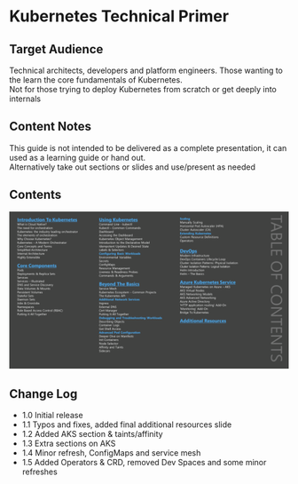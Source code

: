 # Kubernetes Technical Primer

## Target Audience

Technical architects, developers and platform engineers. Those wanting to the learn the core fundamentals of Kubernetes.  
Not for those trying to deploy Kubernetes from scratch or get deeply into internals

## Content Notes

This guide is not intended to be delivered as a complete presentation, it can used as a learning guide or hand out.  
Alternatively take out sections or slides and use/present as needed

## Contents

![Table of contents](https://raw.githubusercontent.com/benc-uk/kube-primer/master/docs/Slide3.PNG)

## Change Log

- 1.0 Initial release
- 1.1 Typos and fixes, added final additional resources slide
- 1.2 Added AKS section & taints/affinity
- 1.3 Extra sections on AKS
- 1.4 Minor refresh, ConfigMaps and service mesh
- 1.5 Added Operators & CRD, removed Dev Spaces and some minor refreshes
